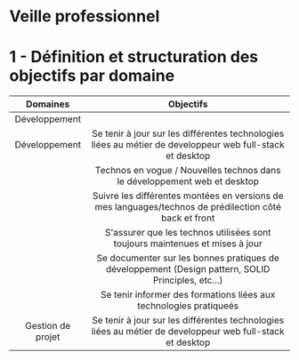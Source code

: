 # **Veille professionnel**

# 1 - Définition et structuration des objectifs par domaine

| Domaines 	    |       Objectifs     	                                                      |
|:-------------------:|:-----------------------------------------------------------------------------:|
| Développement       |
| Développement       | Se tenir à jour sur les différentes technologies liées au métier de developpeur web full-stack et desktop |
|        | Technos en vogue / Nouvelles technos dans le développement web et desktop |
|        | Suivre les différentes montées en versions de mes languages/technos de prédilection côté back et front |
|        | S'assurer que les technos utilisées sont toujours maintenues et mises à jour |
|        | Se documenter sur les bonnes pratiques de développement (Design pattern, SOLID Principles, etc...) |
|        | Se tenir informer des formations liées aux technologies pratiqueés |
| Gestion de projet | Se tenir à jour sur les différentes technologies liées au métier de developpeur web full-stack et desktop |
